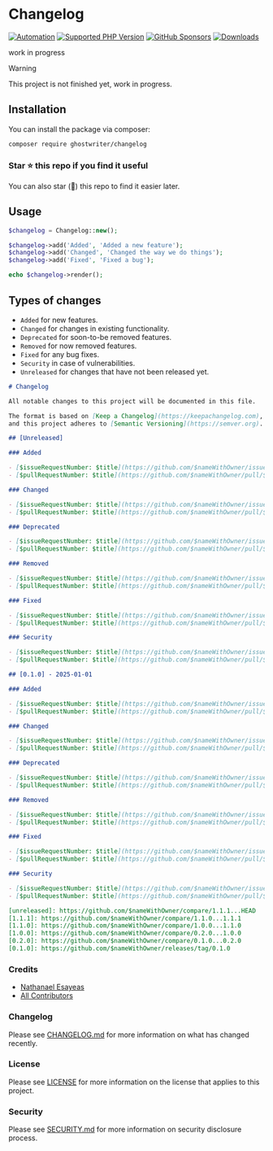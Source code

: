 # Changelog

[![Automation](https://github.com/ghostwriter/changelog/actions/workflows/automation.yml/badge.svg)](https://github.com/ghostwriter/changelog/actions/workflows/automation.yml)
[![Supported PHP Version](https://badgen.net/packagist/php/ghostwriter/changelog?color=8892bf)](https://www.php.net/supported-versions)
[![GitHub Sponsors](https://img.shields.io/github/sponsors/ghostwriter?label=Sponsor+@ghostwriter/changelog&logo=GitHub+Sponsors)](https://github.com/sponsors/ghostwriter)
[![Downloads](https://badgen.net/packagist/dt/ghostwriter/changelog?color=blue)](https://packagist.org/packages/ghostwriter/changelog)

work in progress

> [!WARNING]
>
> This project is not finished yet, work in progress.

## Installation

You can install the package via composer:

``` bash
composer require ghostwriter/changelog
```

### Star ⭐️ this repo if you find it useful

You can also star (🌟) this repo to find it easier later.

## Usage

```php
$changelog = Changelog::new();

$changelog->add('Added', 'Added a new feature');
$changelog->add('Changed', 'Changed the way we do things');
$changelog->add('Fixed', 'Fixed a bug');

echo $changelog->render();
```

## Types of changes

- `Added` for new features.
- `Changed` for changes in existing functionality.
- `Deprecated` for soon-to-be removed features.
- `Removed` for now removed features.
- `Fixed` for any bug fixes.
- `Security` in case of vulnerabilities.
- `Unreleased` for changes that have not been released yet.

```markdown
# Changelog

All notable changes to this project will be documented in this file.

The format is based on [Keep a Changelog](https://keepachangelog.com),
and this project adheres to [Semantic Versioning](https://semver.org).

## [Unreleased]

### Added

- [$issueRequestNumber: $title](https://github.com/$nameWithOwner/issues/$issueRequestNumber) by (@$author)
- [$pullRequestNumber: $title](https://github.com/$nameWithOwner/pull/$pullRequestNumber) by (@$author)

### Changed

- [$issueRequestNumber: $title](https://github.com/$nameWithOwner/issues/$issueRequestNumber) by (@$authorUsername)
- [$pullRequestNumber: $title](https://github.com/$nameWithOwner/pull/$pullRequestNumber) by (@$author)

### Deprecated

- [$issueRequestNumber: $title](https://github.com/$nameWithOwner/issues/$issueRequestNumber) by (@$author)
- [$pullRequestNumber: $title](https://github.com/$nameWithOwner/pull/$pullRequestNumber) by (@$author)

### Removed

- [$issueRequestNumber: $title](https://github.com/$nameWithOwner/issues/$issueRequestNumber) by (@$author)
- [$pullRequestNumber: $title](https://github.com/$nameWithOwner/pull/$pullRequestNumber) by (@$author)

### Fixed

- [$issueRequestNumber: $title](https://github.com/$nameWithOwner/issues/$issueRequestNumber) by (@$author)
- [$pullRequestNumber: $title](https://github.com/$nameWithOwner/pull/$pullRequestNumber) by (@$author)

### Security

- [$issueRequestNumber: $title](https://github.com/$nameWithOwner/issues/$issueRequestNumber) by (@$author)
- [$pullRequestNumber: $title](https://github.com/$nameWithOwner/pull/$pullRequestNumber) by (@$author)

## [0.1.0] - 2025-01-01

### Added

- [$issueRequestNumber: $title](https://github.com/$nameWithOwner/issues/$issueRequestNumber) by (@$author)
- [$pullRequestNumber: $title](https://github.com/$nameWithOwner/pull/$pullRequestNumber) by (@$author)

### Changed

- [$issueRequestNumber: $title](https://github.com/$nameWithOwner/issues/$issueRequestNumber) by (@$authorUsername)
- [$pullRequestNumber: $title](https://github.com/$nameWithOwner/pull/$pullRequestNumber) by (@$author)

### Deprecated

- [$issueRequestNumber: $title](https://github.com/$nameWithOwner/issues/$issueRequestNumber) by (@$author)
- [$pullRequestNumber: $title](https://github.com/$nameWithOwner/pull/$pullRequestNumber) by (@$author)

### Removed

- [$issueRequestNumber: $title](https://github.com/$nameWithOwner/issues/$issueRequestNumber) by (@$author)
- [$pullRequestNumber: $title](https://github.com/$nameWithOwner/pull/$pullRequestNumber) by (@$author)

### Fixed

- [$issueRequestNumber: $title](https://github.com/$nameWithOwner/issues/$issueRequestNumber) by (@$author)
- [$pullRequestNumber: $title](https://github.com/$nameWithOwner/pull/$pullRequestNumber) by (@$author)

### Security

- [$issueRequestNumber: $title](https://github.com/$nameWithOwner/issues/$issueRequestNumber) by (@$author)
- [$pullRequestNumber: $title](https://github.com/$nameWithOwner/pull/$pullRequestNumber) by (@$author)

[unreleased]: https://github.com/$nameWithOwner/compare/1.1.1...HEAD
[1.1.1]: https://github.com/$nameWithOwner/compare/1.1.0...1.1.1
[1.1.0]: https://github.com/$nameWithOwner/compare/1.0.0...1.1.0
[1.0.0]: https://github.com/$nameWithOwner/compare/0.2.0...1.0.0
[0.2.0]: https://github.com/$nameWithOwner/compare/0.1.0...0.2.0
[0.1.0]: https://github.com/$nameWithOwner/releases/tag/0.1.0
```

### Credits

- [Nathanael Esayeas](https://github.com/ghostwriter)
- [All Contributors](https://github.com/ghostwriter/changelog/contributors)

### Changelog

Please see [CHANGELOG.md](./CHANGELOG.md) for more information on what has changed recently.

### License

Please see [LICENSE](./LICENSE) for more information on the license that applies to this project.

### Security

Please see [SECURITY.md](./SECURITY.md) for more information on security disclosure process.
